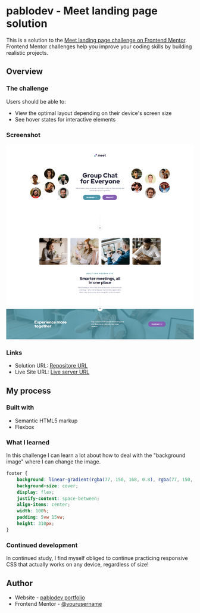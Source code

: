 # pablodev - Meet landing page solution

This is a solution to the [Meet landing page challenge on Frontend Mentor](https://www.frontendmentor.io/challenges/meet-landing-page-rbTDS6OUR). Frontend Mentor challenges help you improve your coding skills by building realistic projects. 



## Overview

### The challenge

Users should be able to:

- View the optimal layout depending on their device's screen size
- See hover states for interactive elements

### Screenshot

![](./assets/print-site.png)


### Links

- Solution URL: [Repositore URL]()
- Live Site URL: [Live server URL]()

## My process

### Built with

- Semantic HTML5 markup
- Flexbox


### What I learned

In this challenge I can learn a lot about how to deal with the "background image" where I can change the image.


```css
footer {
    background: linear-gradient(rgba(77, 150, 168, 0.8), rgba(77, 150, 168, 0.8)), url('/assets/desktop/image-footer.jpg');
    background-size: cover;
    display: flex;
    justify-content: space-between;
    align-items: center;
    width: 100%;
    padding: 5vw 15vw;
    height: 310px;
}
```

### Continued development


In continued study, I find myself obliged to continue practicing responsive CSS that actually works on any device, regardless of size!


## Author

- Website - [pablodev portfolio](https://www.pabloteixeira.site/)
- Frontend Mentor - [@yourusername](https://www.frontendmentor.io/profile/Pabloodev)

